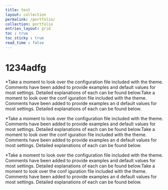 ```yaml
---
title: test
layout: collection
permalink: /portfolio/
collection: portfolio
entries_layout: grid
toc : true
toc_sticky : true
read_time : false
---
```


<h1> 1234adfg </h1>

*Take a moment to look over the configuration file included with the theme. 
Comments have been added to provide examples and default values for most settings. 
Detailed explanations of each can be found below.Take a moment to look over the conf
iguration file included with the theme. Comments have been added to provide examples an
d default values for most settings. Detailed explanations of each can be found below.

*Take a moment to look over the configuration file included with the theme. 
Comments have been added to provide examples and default values for most settings. 
Detailed explanations of each can be found below.Take a moment to look over the conf
iguration file included with the theme. Comments have been added to provide examples an
d default values for most settings. Detailed explanations of each can be found below.

*Take a moment to look over the configuration file included with the theme. 
Comments have been added to provide examples and default values for most settings. 
Detailed explanations of each can be found below.Take a moment to look over the conf
iguration file included with the theme. Comments have been added to provide examples an
d default values for most settings. Detailed explanations of each can be found below.
